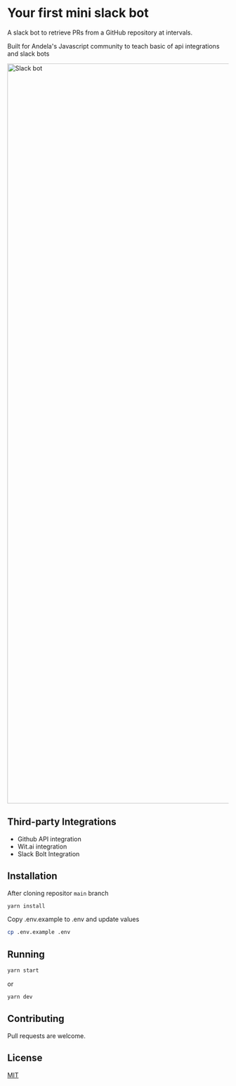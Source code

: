 # Your first mini slack bot

A slack bot to retrieve PRs from a GitHub repository at intervals.

Built for Andela's Javascript community to teach basic of api integrations and slack bots

<img width="1680" alt="Slack bot" src="https://external-content.duckduckgo.com/iu/?u=https%3A%2F%2Fwww.generalatlantic.com%2Fwp-content%2Fuploads%2F2018%2F08%2Fslack-logo-transparent-e1533738409222.png&f=1&nofb=1">

## Third-party Integrations
- Github API integration
- Wit.ai integration
- Slack Bolt Integration

## Installation

After cloning repositor `main` branch
```bash
yarn install
```

Copy .env.example to .env and update values
```bash
cp .env.example .env
```

## Running

```bash
yarn start
```
or
```bash
yarn dev
```

## Contributing
Pull requests are welcome.

## License
[MIT](https://choosealicense.com/licenses/mit/)